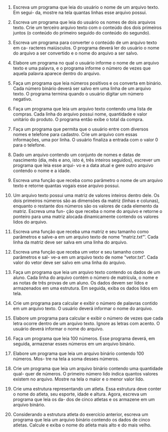 1) Escreva um programa que leia do usuário o nome de um arquivo texto. Em segui-
da, mostre na tela quantas linhas esse arquivo possui.

2) Escreva um programa que leia do usuário os nomes de dois arquivos texto. Crie
um terceiro arquivo texto com o conteúdo dos dois primeiros juntos (o conteúdo
do primeiro seguido do conteúdo do segundo).

3) Escreva um programa para converter o conteúdo de um arquivo texto em ca-
racteres maiúsculos. O programa deverá ler do usuário o nome do arquivo a ser
convertido e o nome do arquivo a ser salvo.

4) Elabore um programa no qual o usuário informe o nome de um arquivo texto e
uma palavra, e o programa informe o número de vezes que aquela palavra aparece
dentro do arquivo.

5) Faça um programa que leia números positivos e os converta em binário. Cada
número binário deverá ser salvo em uma linha de um arquivo texto. O programa
termina quando o usuário digitar um número negativo.

6) Faça um programa que leia um arquivo texto contendo uma lista de compras.
Cada linha do arquivo possui nome, quantidade e valor unitário do produto. O
programa então exibe o total da compra.

7) Faça um programa que permita que o usuário entre com diversos nomes e telefone
para cadastro. Crie um arquivo com essas informações, uma por linha. O usuário
finaliza a entrada com o valor 0 para o telefone.

8) Dado um arquivo contendo um conjunto de nomes e datas de nascimento (dia,
mês e ano, isto é, três inteiros seguidos), escrever um programa que leia esse arqui-
vo e a data atual e gere outro arquivo contendo o nome e a idade.

9) Escreva uma função que receba como parâmetro o nome de um arquivo texto e
retorne quantas vogais esse arquivo possui.

10) Um arquivo texto possui uma matriz de valores inteiros dentro dele. Os dois
primeiros números são as dimensões da matriz (linhas e colunas), enquanto o
restante dos números são os valores de cada elemento da matriz. Escreva uma fun-
ção que receba o nome do arquivo e retorne o ponteiro para uma matriz alocada
dinamicamente contendo os valores lidos do arquivo.

11) Escreva uma função que receba uma matriz e seu tamanho como parâmetros e
salve-a em um arquivo texto de nome “matriz.txt”’. Cada linha da matriz deve ser
salva em uma linha do arquivo.

12) Escreva uma função que receba um vetor e seu tamanho como parâmetros e sal-
ve-a em um arquivo texto de nome “vetor.txt”. Cada valor do vetor deve ser salvo
em uma linha do arquivo.

13) Faça um programa que leia um arquivo texto contendo os dados de um aluno.
Cada linha do arquivo contém o número de matrícula, o nome e as notas de três
provas de um aluno. Os dados devem ser lidos e armazenados em uma estrutura.
Em seguida, exiba os dados lidos em tela.

14) Crie um programa para calcular e exibir o número de palavras contido em um
arquivo texto. O usuário deverá informar o nome do arquivo.

15) Elabore um programa para calcular e exibir o número de vezes que cada letra
ocorre dentro de um arquivo texto. Ignore as letras com acento. O usuário deverá
informar o nome do arquivo.

16) Faça um programa que leia 100 números. Esse programa deverá, em seguida,
armazenar esses números em um arquivo binário.

17) Elabore um programa que leia um arquivo binário contendo 100 números. Mos-
tre na tela a soma desses números.

18) Crie um programa que leia um arquivo binário contendo uma quantidade qual-
quer de números. O primeiro número lido indica quantos valores existem no
arquivo. Mostre na tela o maior e o menor valor lido.

19) Crie uma estrutura representando um atleta. Essa estrutura deve conter o nome
do atleta, seu esporte, idade e altura. Agora, escreva um programa que leia os da-
dos de cinco atletas e os armazene em um arquivo binário.

20) Considerando a estrutura atleta do exercício anterior, escreva um programa que
leia um arquivo binário contendo os dados de cinco atletas. Calcule e exiba o
nome do atleta mais alto e do mais velho.
